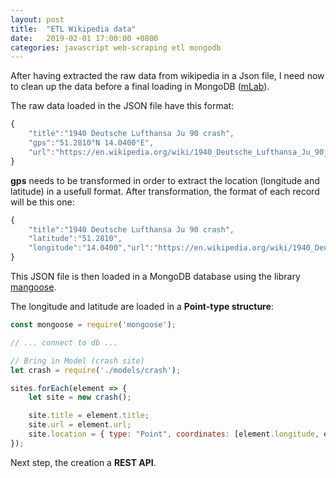 ```yaml
---
layout: post
title:  "ETL Wikipedia data"
date:   2019-02-01 17:00:00 +0800
categories: javascript web-scraping etl mongodb
---
```

After having extracted the raw data from wikipedia in a Json file, I need now to clean up the data before a final loading in MongoDB ([mLab](https://mlab.com/)).

The raw data loaded in the JSON file have this format:

```javascript
{
    "title":"1940 Deutsche Lufthansa Ju 90 crash",     
    "gps":"51.2810°N 14.0400°E",
    "url":"https://en.wikipedia.org/wiki/1940_Deutsche_Lufthansa_Ju_90_crash"
}
```

**gps** needs to be transformed in order to extract the location (longitude and latitude) in a usefull format.
After transformation, the format of each record will be this one:

```javascript
{
    "title":"1940 Deutsche Lufthansa Ju 90 crash",
    "latitude":"51.2810",
    "longitude":"14.0400","url":"https://en.wikipedia.org/wiki/1940_Deutsche_Lufthansa_Ju_90_crash"
}
```

This JSON file is then loaded in a MongoDB database using the library [mangoose](https://mongoosejs.com/).

The longitude and latitude are loaded in a **Point-type structure**:

```javascript
const mongoose = require('mongoose');

// ... connect to db ...

// Bring in Model (crash site)
let crash = require('./models/crash');

sites.forEach(element => {
    let site = new crash();

    site.title = element.title;
    site.url = element.url;
    site.location = { type: "Point", coordinates: [element.longitude, element.latitude]};
});
```

Next step, the creation a **REST API**.